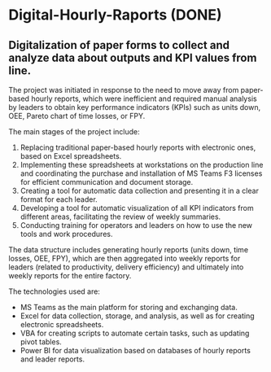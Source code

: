 # Digital-Hourly-Raports (DONE)
Digitalization of paper forms to collect and analyze data about outputs and KPI values from line.
----------------------------------------------------------------------------------------------------------------------------------------------------------------------------------------------------------------------
The project was initiated in response to the need to move away from paper-based hourly reports, which were inefficient and required manual analysis by leaders to obtain key performance indicators (KPIs) such as units down, OEE, Pareto chart of time losses, or FPY.

The main stages of the project include:

1. Replacing traditional paper-based hourly reports with electronic ones, based on Excel spreadsheets.
2. Implementing these spreadsheets at workstations on the production line and coordinating the purchase and installation of MS Teams F3 licenses for efficient communication and document storage.
3. Creating a tool for automatic data collection and presenting it in a clear format for each leader.
4. Developing a tool for automatic visualization of all KPI indicators from different areas, facilitating the review of weekly summaries.
5. Conducting training for operators and leaders on how to use the new tools and work procedures.

The data structure includes generating hourly reports (units down, time losses, OEE, FPY), which are then aggregated into weekly reports for leaders (related to productivity, delivery efficiency) and ultimately into weekly reports for the entire factory.

The technologies used are:
- MS Teams as the main platform for storing and exchanging data.
- Excel for data collection, storage, and analysis, as well as for creating electronic spreadsheets.
- VBA for creating scripts to automate certain tasks, such as updating pivot tables.
- Power BI for data visualization based on databases of hourly reports and leader reports.
